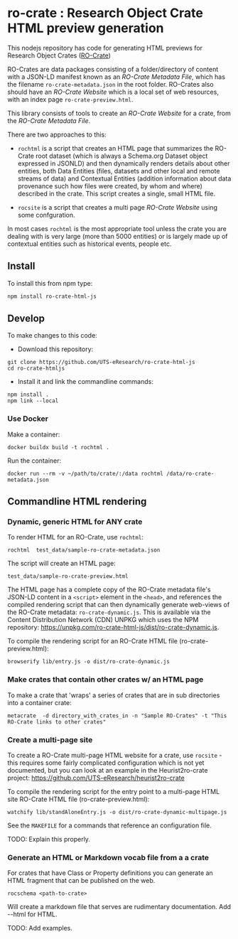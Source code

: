 # ro-crate : Research Object Crate HTML preview generation

This nodejs repository has code for generating HTML previews for Research Object Crates ([RO-Crate](https://researchobject.github.io/ro-crate/))

RO-Crates are data packages consisting of a folder/directory of content with a JSON-LD manifest  known as an *RO-Crate Metadata File*, which has the filename `ro-crate-metadata.json` in the root folder. RO-Crates also should have an *RO-Crate Website* which is a local set of web resources, with an index page `ro-crate-preview.html`.

This library consists of tools to create an *RO-Crate Website* for a crate, from the *RO-Crate Metadata File*.

There are two approaches to this:

- `rochtml` is a script that creates an HTML page that summarizes the RO-Crate root dataset (which is always a Schema.org Dataset object expressed in JSONLD) and then dynamically renders details about other entities, both Data Entities (files, datasets and other local and remote streams of data) and Contextual Entities (addition information about data provenance such how files were created, by whom and where) described in the crate. This script creates a single, small HTML file.

- `rocsite` is a script that creates a multi page *RO-Crate Website* using some confguration.

In most cases `rochtml` is the most appropriate tool unless the crate you are dealing with is very large (more than 5000 entities) or is largely made up of contextual entities such as historical events, people etc.


## Install

To install this from npm type:

```bash
npm install ro-crate-html-js
```

## Develop

To make changes to this code:

-  Download this repository:

```
git clone https://github.com/UTS-eResearch/ro-crate-html-js
cd ro-crate-htmljs
```

-  Install it and link the commandline commands:

```
npm install .
npm link --local
```

### Use Docker

Make a container:

`docker buildx build -t rochtml .`

Run the container:

`docker run --rm -v ~/path/to/crate/:/data rochtml /data/ro-crate-metadata.json`

## Commandline HTML rendering

### Dynamic, generic HTML for ANY crate

To render HTML for an RO-Crate, use `rochtml`:

```rochtml  test_data/sample-ro-crate-metadata.json```

The script will create an HTML page:

```test_data/sample-ro-crate-preview.html```

The HTML page has a complete copy of the RO-Crate metadata file's JSON-LD content in a `<script>` element in the `<head>`, and references the compiled rendering script that can then dynamically generate web-views of the RO-Crate metadata: `ro-crate-dynamic.js`. This is available via the Content Distribution Network (CDN) UNPKG which uses the NPM repository: <https://unpkg.com/ro-crate-html-js/dist/ro-crate-dynamic.js>.


To compile the rendering script for an RO-Crate HTML file (ro-crate-preview.html):

```browserify lib/entry.js -o dist/ro-crate-dynamic.js```

### Make crates that contain other crates w/ an HTML page

To make a crate that 'wraps' a series of crates that are in sub directories into a container crate:

```
metacrate  -d directory_with_crates_in -n "Sample RO-Crates" -t "This RO-Crate links to other crates"
```


### Create a multi-page site

To create a RO-Crate multi-page HTML website for a crate, use `rocsite` - this requires some fairly complicated configuration which is not yet documented, but you can look at an example in the Heurist2ro-crate project: https://github.com/UTS-eResearch/heurist2ro-crate 

To compile the rendering script for the entry point to a multi-page HTML site RO-Crate HTML file (ro-crate-preview.html):

```watchify lib/standAloneEntry.js -o dist/ro-crate-dynamic-multipage.js  ```

See the `MAKEFILE`  for a commands that reference an configuration file.

TODO: Explain this properly.


### Generate an HTML or Markdown vocab file from a a crate

For crates that have Class or Property definitions you can generate an HTML fragment that can be published on the web.

```rocschema <path-to-crate>```

Will create a markdown file that serves are rudimentary documentation. Add --html for HTML.

TODO: Add examples.











